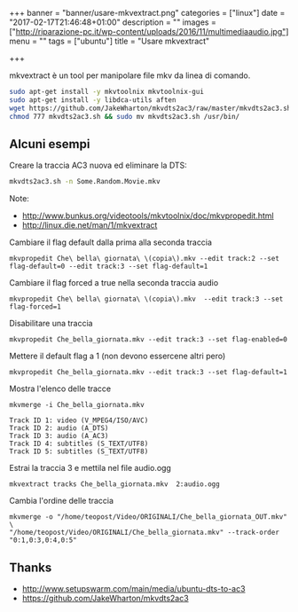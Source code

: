 +++
banner = "banner/usare-mkvextract.png"
categories = ["linux"]
date = "2017-02-17T21:46:48+01:00"
description = ""
images = ["http://riparazione-pc.it/wp-content/uploads/2016/11/multimediaaudio.jpg"]
menu = ""
tags = ["ubuntu"]
title = "Usare mkvextract"

+++

mkvextract è un tool per manipolare file mkv da linea di comando.

``` bash
sudo apt-get install -y mkvtoolnix mkvtoolnix-gui
sudo apt-get install -y libdca-utils aften
wget https://github.com/JakeWharton/mkvdts2ac3/raw/master/mkvdts2ac3.sh
chmod 777 mkvdts2ac3.sh && sudo mv mkvdts2ac3.sh /usr/bin/
```

## Alcuni esempi

Creare la traccia AC3 nuova ed eliminare la DTS:

```bash
mkvdts2ac3.sh -n Some.Random.Movie.mkv
```

Note:

* http://www.bunkus.org/videotools/mkvtoolnix/doc/mkvpropedit.html
* http://linux.die.net/man/1/mkvextract


Cambiare il flag default dalla prima alla seconda traccia

    mkvpropedit Che\ bella\ giornata\ \(copia\).mkv --edit track:2 --set flag-default=0 --edit track:3 --set flag-default=1

Cambiare il flag forced a true nella seconda traccia audio

    mkvpropedit Che\ bella\ giornata\ \(copia\).mkv  --edit track:3 --set flag-forced=1

Disabilitare una traccia

    mkvpropedit Che_bella_giornata.mkv --edit track:3 --set flag-enabled=0

Mettere il default flag a 1 (non devono essercene altri pero)

    mkvpropedit Che_bella_giornata.mkv --edit track:3 --set flag-default=1

Mostra l'elenco delle tracce

    mkvmerge -i Che_bella_giornata.mkv

    Track ID 1: video (V_MPEG4/ISO/AVC)
    Track ID 2: audio (A_DTS)
    Track ID 3: audio (A_AC3)
    Track ID 4: subtitles (S_TEXT/UTF8)
    Track ID 5: subtitles (S_TEXT/UTF8)

Estrai la traccia 3 e mettila nel file audio.ogg

    mkvextract tracks Che_bella_giornata.mkv  2:audio.ogg

Cambia l'ordine delle traccia

    mkvmerge -o "/home/teopost/Video/ORIGINALI/Che_bella_giornata_OUT.mkv" \
    "/home/teopost/Video/ORIGINALI/Che_bella_giornata.mkv" --track-order "0:1,0:3,0:4,0:5"

## Thanks

- http://www.setupswarm.com/main/media/ubuntu-dts-to-ac3
- https://github.com/JakeWharton/mkvdts2ac3
